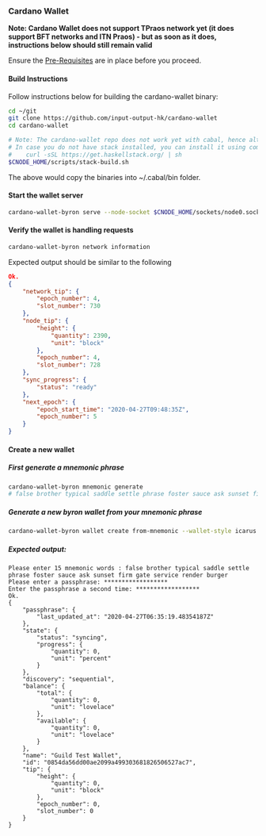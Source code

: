 ### Cardano Wallet

**Note: Cardano Wallet does not support TPraos network yet (it does support BFT networks and ITN Praos) - but as soon as it does, instructions below should still remain valid**

Ensure the [Pre-Requisites](Common.md#dependencies-and-folder-structure-setup) are in place before you proceed.

#### Build Instructions

Follow instructions below for building the cardano-wallet binary:

``` bash
cd ~/git
git clone https://github.com/input-output-hk/cardano-wallet
cd cardano-wallet

# Note: The cardano-wallet repo does not work yet with cabal, hence alternate for now is using stack to build
# In case you do not have stack installed, you can install it using command below:
#    curl -sSL https://get.haskellstack.org/ | sh
$CNODE_HOME/scripts/stack-build.sh

```
The above would copy the binaries into ~/.cabal/bin folder.

#### Start the wallet server
```bash
cardano-wallet-byron serve --node-socket $CNODE_HOME/sockets/node0.socket --testnet $CNODE_HOME/files/genesis.json --database $CNODE_HOME/priv/wallet
```

#### Verify the wallet is handling requests
```bash
cardano-wallet-byron network information
```
Expected output should be similar to the following
```json
Ok.
{
    "network_tip": {
        "epoch_number": 4,
        "slot_number": 730
    },
    "node_tip": {
        "height": {
            "quantity": 2390,
            "unit": "block"
        },
        "epoch_number": 4,
        "slot_number": 728
    },
    "sync_progress": {
        "status": "ready"
    },
    "next_epoch": {
        "epoch_start_time": "2020-04-27T09:48:35Z",
        "epoch_number": 5
    }
}
```
#### Create a new wallet
##### First generate a mnemonic phrase
```bash
cardano-wallet-byron mnemonic generate
# false brother typical saddle settle phrase foster sauce ask sunset firm gate service render burger
```
##### Generate a new byron wallet from your mnemonic phrase
```bash
cardano-wallet-byron wallet create from-mnemonic --wallet-style icarus "Guild Test Wallet"
```
##### Expected output:
```text
Please enter 15 mnemonic words : false brother typical saddle settle phrase foster sauce ask sunset firm gate service render burger
Please enter a passphrase: ******************
Enter the passphrase a second time: ******************
Ok.
{
    "passphrase": {
        "last_updated_at": "2020-04-27T06:35:19.48354187Z"
    },
    "state": {
        "status": "syncing",
        "progress": {
            "quantity": 0,
            "unit": "percent"
        }
    },
    "discovery": "sequential",
    "balance": {
        "total": {
            "quantity": 0,
            "unit": "lovelace"
        },
        "available": {
            "quantity": 0,
            "unit": "lovelace"
        }
    },
    "name": "Guild Test Wallet",
    "id": "0854da56dd00ae2099a499303681826506527ac7",
    "tip": {
        "height": {
            "quantity": 0,
            "unit": "block"
        },
        "epoch_number": 0,
        "slot_number": 0
    }
}
```
